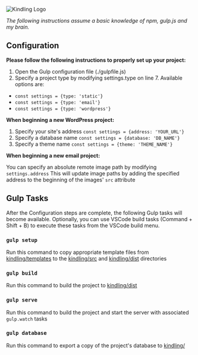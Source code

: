 ![Kindling Logo](https://user-images.githubusercontent.com/333020/69454644-a2dbdd80-0d34-11ea-8463-2c6b3337e277.png|width=500)

*The following instructions assume a basic knowledge of npm,  gulp.js and my brain.*
## Configuration
**Please follow the following instructions to properly set up your project:**
  1. Open the Gulp configuration file (./gulpfile.js)
  2. Specify a project type by modifying settings.type on line 7. Available options are:
  * `const settings = {type: 'static'}`
  * `const settings = {type: 'email'}`
  * `const settings = {type: 'wordpress'}`

**When beginning a new WordPress project:**
  1. Specify your site's address `const settings = {address: 'YOUR_URL'}`
  2. Specify a database name `const settings = {database: 'DB_NAME'}`
  3. Specify a theme name `const settings = {theme: 'THEME_NAME'}`

**When beginning a new email project:**

You can specify an absolute remote image path by modifying `settings.address` This will update image paths by adding the specified address to the beginning of the images' `src` attribute
  
## Gulp Tasks

After the Configuration steps are complete, the following Gulp tasks will become available. Optionally, you can use VSCode build tasks (Command + Shift + B) to execute these tasks from the VSCode build menu.

### `gulp setup`

Run this command to copy appropriate template files from [kindling/templates](/templates) to the [kindling/src](/src) and [kindling/dist](/dist) directories

### `gulp build`

Run this command to build the project to [kindling/dist](/dist)

### `gulp serve`

Run this command to build the project and start the server with associated `gulp.watch` tasks

### `gulp database`

Run this command to export a copy of the project's database to [kindling/](/)
